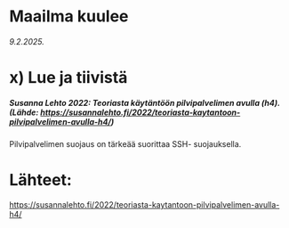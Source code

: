 Maailma kuulee
===
###### 9.2.2025.

x) Lue ja tiivistä
===
##### Susanna Lehto 2022: Teoriasta käytäntöön pilvipalvelimen avulla (h4). (Lähde: https://susannalehto.fi/2022/teoriasta-kaytantoon-pilvipalvelimen-avulla-h4/)
Pilvipalvelimen suojaus on tärkeää suorittaa SSH- suojauksella. 























Lähteet:
===
https://susannalehto.fi/2022/teoriasta-kaytantoon-pilvipalvelimen-avulla-h4/ 
